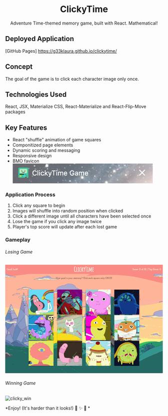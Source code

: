 <h1 align="center">ClickyTime</h1>

<div align="center">Adventure Time-themed memory game, built with React. Mathematical!</div>

## Deployed Application

[GitHub Pages] <https://g33klaura.github.io/clickytime/>

<!-- Use extension to make TOC -->
<!-- ## Contents -->

## Concept

The goal of the game is to click each character image only once.

## Technologies Used

React, JSX, Materialize CSS, React-Materialize and React-Flip-Move packages

## Key Features

* React "shuffle" animation of game squares
* Componitized page elements
* Dynamic scoring and messaging
* Responsive design
* BMO favicon <br>
![BMO favicon](./screenshots/bmo_favicon.png)

### Application Process

1. Click any square to begin
1. Images will shuffle into random position when clicked
1. Click a different image until all characters have been selected once
1. Lose the game if you click any image twice
1. Player's top score will update after each lost game

### Gameplay

###### Losing Game

![clicky_loss](./screenshots/clicky_loss.gif)

###### Winning Game

![clicky_win](./screenshots/clicky_win.gif)

*Enjoy! (It's harder than it looks!) :lollipop: :sparkles: :lemon: *